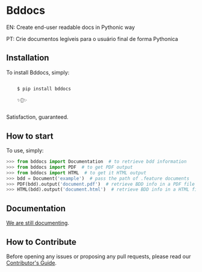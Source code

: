 # Bddocs

EN: Create end-user readable docs in Pythonic way

PT: Crie documentos legíveis para o usuário final de forma Pythonica


## Installation

To install Bddocs, simply:

```bash

    $ pip install bddocs
    
    ✨🍰✨
    
```
Satisfaction, guaranteed.


## How to start ##

To use, simply:

```python
>>> from bddocs import Documentation  # to retrieve bdd information
>>> from bddocs import PDF  # to get PDF output
>>> from bddocs import HTML  # to get it HTML output
>>> bdd = Document('example')  # pass the path of .feature documents
>>> PDF(bdd).output('document.pdf')  # retrieve BDD info in a PDF file
>>> HTML(bdd).output('document.html')  # retrieve BDD info in a HTML file
```


## Documentation

[We are still documenting](https://github.com/yurireeis/bddocs/issues/14).


## How to Contribute

Before opening any issues or proposing any pull requests, please read our 
[Contributor's Guide](CONTRIBUTING.md).


